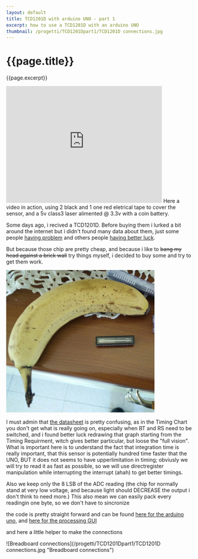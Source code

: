 ```yaml
---
layout: default
title: TCD1201D with arduino UNO - part 1
excerpt: how to use a TCD1201D with an arduino UNO
thumbnail: /progetti/TCD1201Dpart1/TCD1201D connections.jpg
---
```


# {{page.title}}

{{page.excerpt}}

<iframe width="420" height="315" src="https://www.youtube.com/embed/5P75ul0Jt4E?rel=0" frameborder="0" allowfullscreen></iframe>
Here a video in action, using 2 black and 1 one red eletrical tape to cover the sensor, and a 5v class3 laser alimented @ 3.3v with a coin battery.



Some days ago, i recived a TCD1201D. 
Before buying them i lurked a bit around the internet but i didn't found many data about them, just some people [having problem](http://forum.arduino.cc/index.php?topic=138585.0) and others people [having better luck](http://www.eevblog.com/forum/projects/linear-ccd/).

But because those chip are pretty cheap, and because i like to ~~bang my head against a brick wall~~ try things myself, i decided to buy some and try to get them work.

![Banana for scale](/progetti/TCD1201Dpart1/banana_for_scale.jpg "Banana for scale")

I must admin that [the datasheet](http://www.stellarnet.us/public/download/TCD1201D.pdf) is pretty confusing, as in the Timing Chart you don't get what is really going on, especially when BT and RS need to be switched, and i found better luck redrawing that graph starting from the Timing Requirment, witch gives better particular, but loose the "full vision".
What is important here is to understand the fact that integration time is really important, that this sensor is potentially hundred time faster that the UNO, BUT it does not seems to have upperlimitation in timing;
obviusly we will try to read it as fast as possible, so we will use directregister manipulation while interrupting the interrupt (ahah) to get better timings.

Also we keep only the 8 LSB of the ADC reading (the chip for normally stand at very low voltage, and because light should DECREASE the output i don't think to need more.)
This also mean we can easily pack every readingin one byte, so we don't have to sincronize 

the code is pretty straight forward and can be found [here for the arduino uno](https://github.com/MauroMombelli/ArduinoRepo/tree/master/test2TCD1201D), and [here for the processing GUI](https://github.com/MauroMombelli/ProcessingRepo/tree/master/readTCD)

and here a little helper to make the connections

![Breadboard connections](/progetti/TCD1201Dpart1/TCD1201D connections.jpg "Breadboard connections")